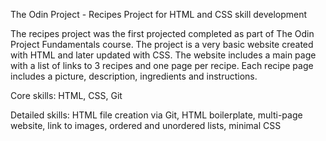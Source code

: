 The Odin Project - Recipes Project for HTML and CSS skill development 

The recipes project was the first projected completed as part of The Odin Project Fundamentals course. 
The project is a very basic website created with HTML and later updated with CSS. The website includes a main page with a list of links to 3 recipes and one page per recipe. Each recipe page includes a picture, description, ingredients and instructions.

Core skills: HTML, CSS, Git

Detailed skills: HTML file creation via Git, HTML boilerplate, multi-page website, link to images, ordered and unordered lists, minimal CSS
